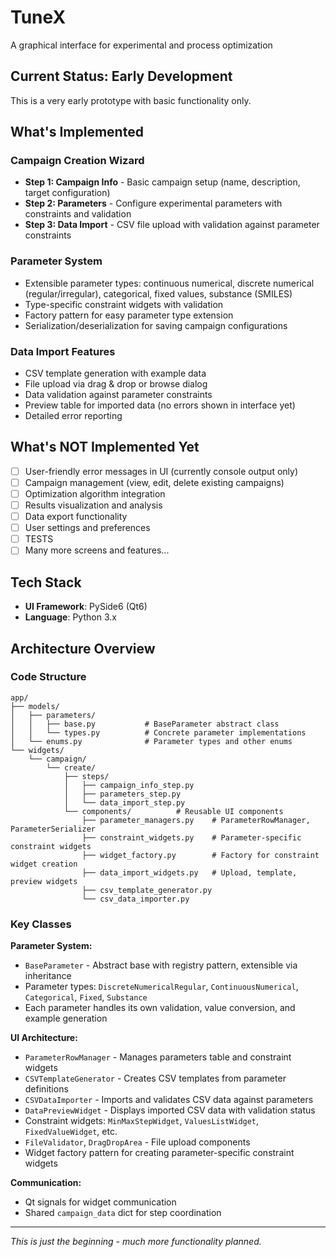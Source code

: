 # TuneX
A graphical interface for experimental and process optimization

## Current Status: Early Development

This is a very early prototype with basic functionality only.

## What's Implemented

### Campaign Creation Wizard
- **Step 1: Campaign Info** - Basic campaign setup (name, description, target configuration)
- **Step 2: Parameters** - Configure experimental parameters with constraints and validation
- **Step 3: Data Import** - CSV file upload with validation against parameter constraints

### Parameter System
- Extensible parameter types: continuous numerical, discrete numerical (regular/irregular), categorical, fixed values, substance (SMILES)
- Type-specific constraint widgets with validation
- Factory pattern for easy parameter type extension
- Serialization/deserialization for saving campaign configurations

### Data Import Features
- CSV template generation with example data
- File upload via drag & drop or browse dialog
- Data validation against parameter constraints
- Preview table for imported data (no errors shown in interface yet)
- Detailed error reporting

## What's NOT Implemented Yet

- [ ] User-friendly error messages in UI (currently console output only)
- [ ] Campaign management (view, edit, delete existing campaigns)
- [ ] Optimization algorithm integration
- [ ] Results visualization and analysis
- [ ] Data export functionality
- [ ] User settings and preferences
- [ ] TESTS
- [ ] Many more screens and features...

## Tech Stack
- **UI Framework**: PySide6 (Qt6)
- **Language**: Python 3.x

## Architecture Overview

### Code Structure
```
app/
├── models/
│   ├── parameters/
│   │   ├── base.py           # BaseParameter abstract class
│   │   └── types.py          # Concrete parameter implementations
│   └── enums.py              # Parameter types and other enums
└── widgets/
    └── campaign/
        └── create/
            ├── steps/
            │   ├── campaign_info_step.py
            │   ├── parameters_step.py
            │   └── data_import_step.py
            └── components/          # Reusable UI components
                ├── parameter_managers.py    # ParameterRowManager, ParameterSerializer
                ├── constraint_widgets.py    # Parameter-specific constraint widgets
                ├── widget_factory.py        # Factory for constraint widget creation
                ├── data_import_widgets.py   # Upload, template, preview widgets
                ├── csv_template_generator.py
                └── csv_data_importer.py
```

### Key Classes

**Parameter System:**
- `BaseParameter` - Abstract base with registry pattern, extensible via inheritance
- Parameter types: `DiscreteNumericalRegular`, `ContinuousNumerical`, `Categorical`, `Fixed`, `Substance`
- Each parameter handles its own validation, value conversion, and example generation

**UI Architecture:**
- `ParameterRowManager` - Manages parameters table and constraint widgets
- `CSVTemplateGenerator` - Creates CSV templates from parameter definitions
- `CSVDataImporter` - Imports and validates CSV data against parameters
- `DataPreviewWidget` - Displays imported CSV data with validation status
- Constraint widgets: `MinMaxStepWidget`, `ValuesListWidget`, `FixedValueWidget`, etc.
- `FileValidator`, `DragDropArea` - File upload components
- Widget factory pattern for creating parameter-specific constraint widgets

**Communication:**
- Qt signals for widget communication
- Shared `campaign_data` dict for step coordination

---
*This is just the beginning - much more functionality planned.*